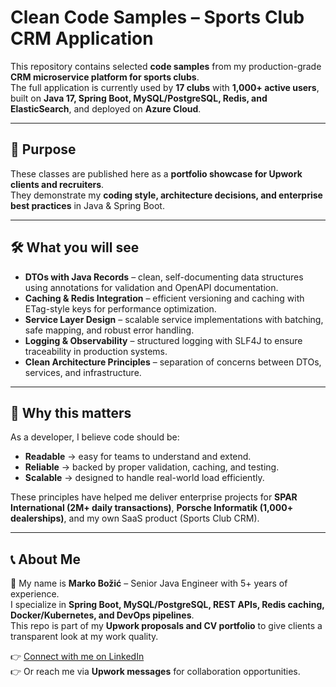 # Clean Code Samples – Sports Club CRM Application

This repository contains selected **code samples** from my production-grade **CRM microservice platform for sports clubs**.  
The full application is currently used by **17 clubs** with **1,000+ active users**, built on **Java 17, Spring Boot, MySQL/PostgreSQL, Redis, and ElasticSearch**, and deployed on **Azure Cloud**.

---

## 📌 Purpose
These classes are published here as a **portfolio showcase for Upwork clients and recruiters**.  
They demonstrate my **coding style, architecture decisions, and enterprise best practices** in Java & Spring Boot.

---

## 🛠 What you will see
- **DTOs with Java Records** – clean, self-documenting data structures using annotations for validation and OpenAPI documentation.  
- **Caching & Redis Integration** – efficient versioning and caching with ETag-style keys for performance optimization.  
- **Service Layer Design** – scalable service implementations with batching, safe mapping, and robust error handling.  
- **Logging & Observability** – structured logging with SLF4J to ensure traceability in production systems.  
- **Clean Architecture Principles** – separation of concerns between DTOs, services, and infrastructure.

---


## 🎯 Why this matters
As a developer, I believe code should be:
- **Readable** → easy for teams to understand and extend.  
- **Reliable** → backed by proper validation, caching, and testing.  
- **Scalable** → designed to handle real-world load efficiently.  

These principles have helped me deliver enterprise projects for **SPAR International (2M+ daily transactions)**, **Porsche Informatik (1,000+ dealerships)**, and my own SaaS product (Sports Club CRM).

---

## 📞 About Me
👋 My name is **Marko Božić** – Senior Java Engineer with 5+ years of experience.  
I specialize in **Spring Boot, MySQL/PostgreSQL, REST APIs, Redis caching, Docker/Kubernetes, and DevOps pipelines**.  
This repo is part of my **Upwork proposals and CV portfolio** to give clients a transparent look at my work quality.

👉 [Connect with me on LinkedIn](https://www.linkedin.com/in/markobozic-engineer/)  
👉 Or reach me via **Upwork messages** for collaboration opportunities.
